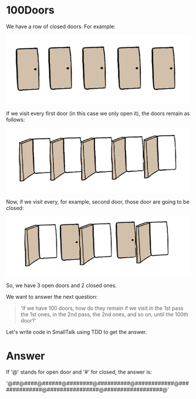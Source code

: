 # 100Doors

We have a row of closed doors. For example:

![Five Closed Doors](img/fiveClosedDoors.png)

If we visit every first door (in this case we only open it), the doors remain as follows:

![Five Closed Doors](img/fiveClosedDoors2.png)

Now, if we visit every, for example, second door, those door are going to be closed:

![Five Closed Doors](img/fiveClosedDoors3.png)

So, we have 3 open doors and 2 closed ones.

We want to answer the next question:

> 'If we have 100 doors, how do they remain if we visit in the 1st pass the 1st ones, in the 2nd pass, the 2nd ones, and so on, until the 100th door?'

Let's write code in SmallTalk using TDD to get the answer.

# Answer

If '@' stands for open door and '#' for closed, the answer is:

'@##@####@######@########@##########@############@##############@################@##################@'